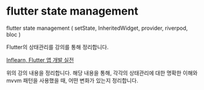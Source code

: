 # flutter state management
flutter state management ( setState, InheritedWidget, provider, riverpod, bloc )  

Flutter의 상태관리를 강의를 통해 정리합니다.

<A href="https://www.inflearn.com/course/%ED%94%8C%EB%9F%AC%ED%84%B0-%EC%95%B1-%EA%B0%9C%EB%B0%9C-%EC%8B%A4%EC%A0%84"> Inflearn, Flutter 앱 개발 실전</A>

위의 강의 내용을 정리합니다.
해당 내용을 통해, 각각의 상태관리에 대한 명확한 이해와 mvvm 패턴을 사용했을 때, 어떤 변화가 있는지 정리합니다.
